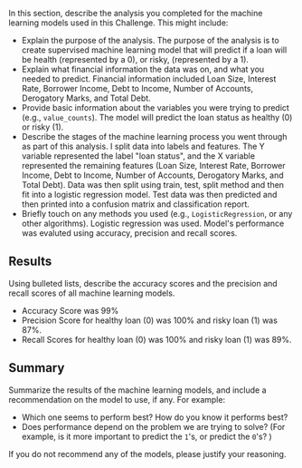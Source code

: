 In this section, describe the analysis you completed for the machine learning models used in this Challenge. This might include:

* Explain the purpose of the analysis.
  The purpose of the analysis is to create supervised machine learning model that will predict if a loan will be health (represented by a 0), or risky, (represented by a 1).
* Explain what financial information the data was on, and what you needed to predict.
  Financial information included Loan Size, Interest Rate, Borrower Income, Debt to Income, Number of Accounts, Derogatory Marks, and Total Debt.
* Provide basic information about the variables you were trying to predict (e.g., `value_counts`).
  The model will predict the loan status as healthy (0) or risky (1).
* Describe the stages of the machine learning process you went through as part of this analysis.
  I split data into labels and features.  The Y variable represented the label "loan status", and the X variable represented the remaining features (Loan Size, Interest Rate, Borrower Income, Debt to Income, Number of Accounts, Derogatory Marks, and Total Debt).  Data was then split using train, test, split method and then fit into a logistic regression model.  Test data was then predicted and then printed into a confusion matrix and classification report.
* Briefly touch on any methods you used (e.g., `LogisticRegression`, or any other algorithms).
  Logistic regression was used.  Model's performance was evaluted using accuracy, precision and recall scores.

## Results

Using bulleted lists, describe the accuracy scores and the precision and recall scores of all machine learning models.
* Accuracy Score was 99%
* Precision Score for healthy loan (0) was 100% and risky loan (1) was 87%.
* Recall Scores for healthy loan (0) was 100% and risky loan (1) was 89%.



## Summary

Summarize the results of the machine learning models, and include a recommendation on the model to use, if any. For example:

* Which one seems to perform best? How do you know it performs best?
* Does performance depend on the problem we are trying to solve? (For example, is it more important to predict the `1`'s, or predict the `0`'s? )

If you do not recommend any of the models, please justify your reasoning.
